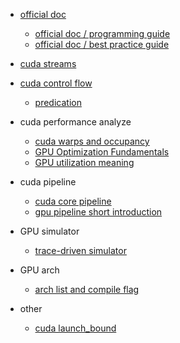 * [official doc](https://docs.nvidia.com/cuda/)
  * [official doc / programming guide](https://docs.nvidia.com/cuda/cuda-c-programming-guide/index.html)
  * [official doc / best practice guide](https://docs.nvidia.com/cuda/cuda-c-best-practices-guide/index.html)
  
* [cuda streams](https://developer.download.nvidia.com/CUDA/training/StreamsAndConcurrencyWebinar.pdf)
* [cuda control flow](https://stackoverflow.com/questions/30288669/branch-and-predicated-instructions)
  * [predication](https://www.zhihu.com/question/317616063/answer/1664448192)
* cuda performance analyze
  * [cuda warps and occupancy](https://on-demand.gputechconf.com/gtc-express/2011/presentations/cuda_webinars_WarpsAndOccupancy.pdf)
  * [GPU Optimization Fundamentals](https://www.olcf.ornl.gov/wp-content/uploads/2013/02/GPU_Opt_Fund-CW1.pdf)
  * [GPU utilization meaning](https://itectec.com/superuser/how-to-determine-number-of-gpu-cores-being-utilized-for-a-process/)

* cuda pipeline
  * [cuda core pipeline](https://stackoverflow.com/questions/16692572/cuda-core-pipeline)
  * [gpu pipeline short introduction](https://zhuanlan.zhihu.com/p/109574885)
* GPU simulator
  * [trace-driven simulator](https://stackoverflow.com/questions/64207724/how-does-trace-inputs-provided-to-trace-driven-simulators-look-like)

* GPU arch
  * [arch list and compile flag](https://arnon.dk/matching-sm-architectures-arch-and-gencode-for-various-nvidia-cards/)
* other
  * [cuda launch_bound](https://stackoverflow.com/questions/44704506/limiting-register-usage-in-cuda-launch-bounds-vs-maxrregcount)
